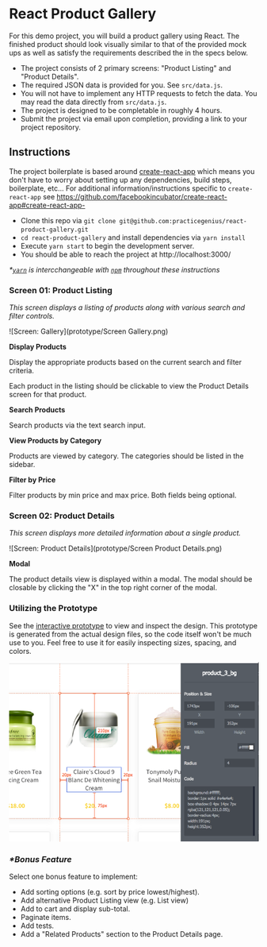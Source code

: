 # React Product Gallery

For this demo project, you will build a product gallery using React. The finished product should look visually similar to that of the provided mock ups as well as satisfy the requirements described the in the specs below. 
 
- The project consists of 2 primary screens: "Product Listing" and "Product Details".
- The required JSON data is provided for you. See `src/data.js`.
- You will not have to implement any HTTP requests to fetch the data. You may read the data directly from `src/data.js`.
- The project is designed to be completable in roughly 4 hours.
- Submit the project via email upon completion, providing a link to your project repository.

## Instructions

The project boilerplate is based around [create-react-app](https://github.com/facebookincubator/create-react-app#create-react-app)
 which means you don't have to worry about setting up any dependencies, build steps, boilerplate, etc...
 For additional information/instructions specific to `create-react-app` see https://github.com/facebookincubator/create-react-app#create-react-app-

- Clone this repo via `git clone git@github.com:practicegenius/react-product-gallery.git`
- `cd react-product-gallery` and install dependencies via `yarn install`
- Execute `yarn start` to begin the development server.
- You should be able to reach the project at http://localhost:3000/

_*[`yarn`](https://yarnpkg.com) is intercchangeable with [`npm`](https://www.npmjs.com/) throughout these instructions_

### Screen 01: Product Listing

_This screen displays a listing of products along with various search and filter controls._

![Screen: Gallery](prototype/Screen Gallery.png)

**Display Products**

Display the appropriate products based on the current search and filter criteria.

Each product in the listing should be clickable to view the Product Details screen for that product.

**Search Products**

Search products via the text search input.

**View Products by Category**

Products are viewed by category. The categories should be listed in the sidebar.

**Filter by Price**
 
Filter products by min price and max price. Both fields being optional.

### Screen 02: Product Details

_This screen displays more detailed information about a single product._

![Screen: Product Details](prototype/Screen Product Details.png)

**Modal**

The product details view is displayed within a modal. The modal should be closable by clicking the "X" in the top right corner of the modal.

### Utilizing the Prototype

See the [interactive prototype](prototype/index.html) to view and inspect the design. This prototype is generated from the actual design files, so the code itself won't be much use to you. Feel free to use it for easily inspecting sizes, spacing, and colors.

![mockup/prototype](prototype/prototype-screenshot.png)

### _*Bonus Feature_

Select one bonus feature to implement:
- Add sorting options (e.g. sort by price lowest/highest).
- Add alternative Product Listing view (e.g. List view)
- Add to cart and display sub-total.
- Paginate items.
- Add tests.
- Add a "Related Products" section to the Product Details page.
